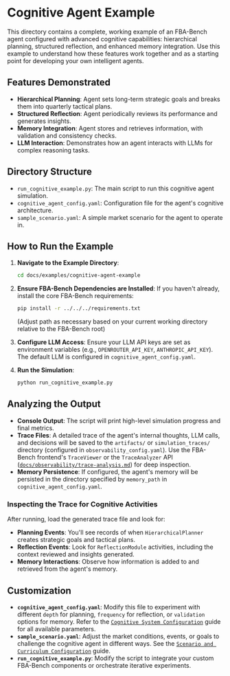 # Cognitive Agent Example

This directory contains a complete, working example of an FBA-Bench agent configured with advanced cognitive capabilities: hierarchical planning, structured reflection, and enhanced memory integration. Use this example to understand how these features work together and as a starting point for developing your own intelligent agents.

## Features Demonstrated

-   **Hierarchical Planning**: Agent sets long-term strategic goals and breaks them into quarterly tactical plans.
-   **Structured Reflection**: Agent periodically reviews its performance and generates insights.
-   **Memory Integration**: Agent stores and retrieves information, with validation and consistency checks.
-   **LLM Interaction**: Demonstrates how an agent interacts with LLMs for complex reasoning tasks.

## Directory Structure

-   `run_cognitive_example.py`: The main script to run this cognitive agent simulation.
-   `cognitive_agent_config.yaml`: Configuration file for the agent's cognitive architecture.
-   `sample_scenario.yaml`: A simple market scenario for the agent to operate in.

## How to Run the Example

1.  **Navigate to the Example Directory**:
    ```bash
    cd docs/examples/cognitive-agent-example
    ```

2.  **Ensure FBA-Bench Dependencies are Installed**: If you haven't already, install the core FBA-Bench requirements:
    ```bash
    pip install -r ../../../requirements.txt
    ```
    (Adjust path as necessary based on your current working directory relative to the FBA-Bench root)

3.  **Configure LLM Access**: Ensure your LLM API keys are set as environment variables (e.g., `OPENROUTER_API_KEY`, `ANTHROPIC_API_KEY`). The default LLM is configured in `cognitive_agent_config.yaml`.

4.  **Run the Simulation**:
    ```bash
    python run_cognitive_example.py
    ```

## Analyzing the Output

-   **Console Output**: The script will print high-level simulation progress and final metrics.
-   **Trace Files**: A detailed trace of the agent's internal thoughts, LLM calls, and decisions will be saved to the `artifacts/` or `simulation_traces/` directory (configured in `observability_config.yaml`). Use the FBA-Bench frontend's `TraceViewer` or the `TraceAnalyzer` API ([`docs/observability/trace-analysis.md`](docs/observability/trace-analysis.md)) for deep inspection.
-   **Memory Persistence**: If configured, the agent's memory will be persisted in the directory specified by `memory_path` in `cognitive_agent_config.yaml`.

### Inspecting the Trace for Cognitive Activities

After running, load the generated trace file and look for:
-   **Planning Events**: You'll see records of when `HierarchicalPlanner` creates strategic goals and tactical plans.
-   **Reflection Events**: Look for `ReflectionModule` activities, including the context reviewed and insights generated.
-   **Memory Interactions**: Observe how information is added to and retrieved from the agent's memory.

## Customization

-   **`cognitive_agent_config.yaml`**: Modify this file to experiment with different `depth` for planning, `frequency` for reflection, or `validation` options for memory. Refer to the [`Cognitive System Configuration`](../../configuration/cognitive-config.md) guide for all available parameters.
-   **`sample_scenario.yaml`**: Adjust the market conditions, events, or goals to challenge the cognitive agent in different ways. See the [`Scenario and Curriculum Configuration`](../../configuration/scenario-config.md) guide.
-   **`run_cognitive_example.py`**: Modify the script to integrate your custom FBA-Bench components or orchestrate iterative experiments.